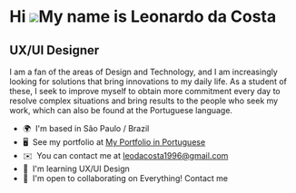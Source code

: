 Hi ![](https://user-images.githubusercontent.com/18350557/176309783-0785949b-9127-417c-8b55-ab5a4333674e.gif)My name is Leonardo da Costa
========================================================================================================================================

UX/UI Designer
--------------

I am a fan of the areas of Design and Technology, and I am increasingly looking for solutions that bring innovations to my daily life. As a student of these, I seek to improve myself to obtain more commitment every day to resolve complex situations and bring results to the people who seek my work, which can also be found at the Portuguese language.

*   🌍  I'm based in São Paulo / Brazil
*   🖥️  See my portfolio at [My Portfolio in Portuguese](http://https://github.com/leodacosta/portfolio-react)
*   ✉️  You can contact me at [leodacosta1996@gmail.com](mailto:leodacosta1996@gmail.com)
*   🧠  I'm learning UX/UI Design
*   🤝  I'm open to collaborating on Everything! Contact me
<!--
**leodacosta/leodacosta** is a ✨ _special_ ✨ repository because its `README.md` (this file) appears on your GitHub profile.

Here are some ideas to get you started:

- 🔭 I’m currently working on ...
- 🌱 I’m currently learning ...
- 👯 I’m looking to collaborate on ...
- 🤔 I’m looking for help with ...
- 💬 Ask me about ...
- 📫 How to reach me: ...
- 😄 Pronouns: ...
- ⚡ Fun fact: ...
-->
